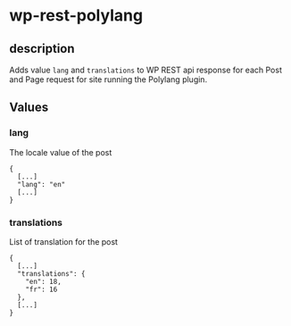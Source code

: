 # wp-rest-polylang

## description

Adds value `lang` and `translations` to WP REST api response for each Post and Page request for site running the Polylang plugin.

## Values

### lang
The locale value of the post
```
{
  [...]
  "lang": "en"
  [...]
}
```

### translations
List of translation for the post
```
{
  [...]
  "translations": {
    "en": 18,
    "fr": 16
  },
  [...]
}
```
